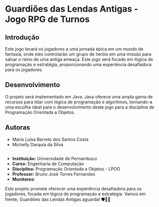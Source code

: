 # Guardiões das Lendas Antigas - Jogo RPG de Turnos

## Introdução

Este jogo levará os jogadores a uma jornada épica em um mundo de fantasia, onde eles controlarão um grupo de heróis em uma missão para salvar o reino de uma antiga ameaça. Este jogo será focado em lógica de programação e estratégia, proporcionando uma experiência desafiadora para os jogadores.

## Desenvolvimento

O projeto será implementado em Java. Java oferece uma ampla gama de recursos para lidar com lógica de programação e algoritmos, tornando-a uma escolha ideal para o desenvolvimento deste jogo para a disciplina de Programação Orientada a Objetos.



## Autoras

-  Maria Luísa Barreto dos Santos Costa
-  Michelly Darquia da Silva

##

- **Instituição:** Universidade de Pernambuco 
- **Curso:** Engenharia de Computação
- **Disciplina:** Programação Orientada a Objetos - LPOO
- **Professor:** Bruno José Torres Fernandes
- **Monitores:** 

Este projeto promete oferecer uma experiência desafiadora para os jogadores, focada em lógica de programação e estratégia. Vamos em frente, Guardiões das Lendas Antigas aguarda! 🛡️🐉✨
